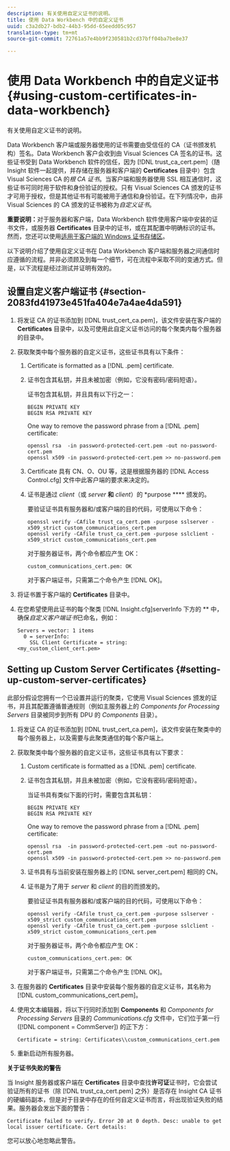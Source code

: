 ```yaml
---
description: 有关使用自定义证书的说明。
title: 使用 Data Workbench 中的自定义证书
uuid: c3a2db27-bdb2-44b3-95dd-65eedd05c957
translation-type: tm+mt
source-git-commit: 72761a57e4bb9f230581b2cd37bff04ba7be8e37

---
```



# 使用 Data Workbench 中的自定义证书{#using-custom-certificates-in-data-workbench}

有关使用自定义证书的说明。

Data Workbench 客户端或服务器使用的证书需要由受信任的 CA（证书颁发机构）签名。Data Workbench 客户会收到由 Visual Sciences CA 签名的证书。这些证书受到 Data Workbench 软件的信任，因为 [!DNL trust_ca_cert.pem]（随 Insight 软件一起提供，并存储在服务器和客户端的 **Certificates** 目录中）包含 Visual Sciences CA 的&#x200B;*根 CA 证书*。当客户端和服务器使用 SSL 相互通信时，这些证书可同时用于软件和身份验证的授权。只有 Visual Sciences CA 颁发的证书才可用于授权，但是其他证书有可能被用于通信和身份验证。在下列情况中，由非 Visual Sciences 的 CA 颁发的证书被称为&#x200B;*自定义证书*。

**重要说明：**&#x200B;对于服务器和客户端，Data Workbench 软件使用客户端中安装的证书文件，或服务器 **Certificates** 目录中的证书，或在其配置中明确标识的证书。然而，您还可以使用[适用于客户端的 Windows 证书存储区](../../../../../home/c-inst-svr/c-install-ins-svr/t-install-proc-inst-svr-dpu/c-dnld-dgtl-cert/crypto-api.md#concept-4acb13b7de9340ea8cde8ad84b93358d)。

以下说明介绍了使用自定义证书在 Data Workbench 客户端和服务器之间通信时应遵循的流程。并非必须顾及到每一个细节，可在流程中采取不同的变通方式。但是，以下流程是经过测试并证明有效的。

## 设置自定义客户端证书 {#section-2083fd41973e451fa404e7a4ae4da591}

1. 将发证 CA 的证书添加到 [!DNL trust_cert_ca.pem]，该文件安装在客户端的 **Certificates** 目录中，以及可使用此自定义证书访问的每个聚类内每个服务器的目录中。

1. 获取聚类中每个服务器的自定义证书，这些证书具有以下条件：

   1. Certificate is formatted as a [!DNL .pem] certificate.
   1. 证书包含其私钥，并且未被加密（例如，它没有密码/密码短语）。

      证书包含其私钥，并且具有以下行之一：

      ```
      BEGIN PRIVATE KEY 
      BEGIN RSA PRIVATE KEY
      ```

      One way to remove the password phrase from a [!DNL .pem] certificate:

      ```
      openssl rsa  -in password-protected-cert.pem -out no-password-cert.pem 
      openssl x509 -in password-protected-cert.pem >> no-password.pem
      ```

   1. Certificate 具有 CN、O、OU 等，这是根据服务器的 [!DNL Access Control.cfg] 文件中此客户端的要求来决定的。
   1. 证书是通过 *client*（或 *server* **和** *client*）的 *purpose **** 颁发的。

      要验证证书具有服务器和/或客户端的目的代码，可使用以下命令：

      ```
      openssl verify -CAfile trust_ca_cert.pem -purpose sslserver -x509_strict custom_communications_cert.pem 
      openssl verify -CAfile trust_ca_cert.pem -purpose sslclient -x509_strict custom_communications_cert.pem
      ```

      对于服务器证书，两个命令都应产生 OK：

      ```
      custom_communications_cert.pem: OK
      ```

      对于客户端证书，只需第二个命令产生 [!DNL OK]。

1. 将证书置于客户端的 **Certificates** 目录中。
1. 在您希望使用此证书的每个聚类 [!DNL Insight.cfg]serverInfo 下方的 ** 中，确保&#x200B;*自定义客户端证书*&#x200B;已命名，例如：

   ```
   Servers = vector: 1 items 
     0 = serverInfo: 
       SSL Client Certificate = string:
   <my_custom_client_cert.pem>
   ```

## Setting up Custom Server Certificates {#setting-up-custom-server-certificates}

此部分假设您拥有一个已设置并运行的聚类，它使用 Visual Sciences 颁发的证书，并且其配置遵循普通规则（例如主服务器上的 *Components for Processing Servers* 目录被同步到所有 DPU 的 *Components* 目录）。

1. 将发证 CA 的证书添加到 [!DNL trust_cert_ca.pem]，该文件安装在聚类中的每个服务器上，以及需要与此聚类通信的每个客户端上。
1. 获取聚类中每个服务器的自定义证书，这些证书具有以下要求：

   1. Custom certificate is formatted as a [!DNL .pem] certificate.
   1. 证书包含其私钥，并且未被加密（例如，它没有密码/密码短语）。

      当证书具有类似下面的行时，需要包含其私钥：

      ```
      BEGIN PRIVATE KEY 
      BEGIN RSA PRIVATE KEY
      ```

      One way to remove the password phrase from a [!DNL .pem] certificate:

      ```
      openssl rsa  -in password-protected-cert.pem -out no-password-cert.pem 
      openssl x509 -in password-protected-cert.pem >> no-password.pem
      ```

   1. 证书具有与当前安装在服务器上的 [!DNL server_cert.pem] 相同的 CN。
   1. 证书是为了用于 *server* 和 *client* 的目的而颁发的。

      要验证证书具有服务器和/或客户端的目的代码，可使用以下命令：

      ```
      openssl verify -CAfile trust_ca_cert.pem -purpose sslserver -x509_strict custom_communications_cert.pem 
      openssl verify -CAfile trust_ca_cert.pem -purpose sslclient -x509_strict custom_communications_cert.pem
      ```

      对于服务器证书，两个命令都应产生 OK：

      ```
      custom_communications_cert.pem: OK
      ```

      对于客户端证书，只需第二个命令产生 [!DNL OK]。

1. 在服务器的 **Certificates** 目录中安装每个服务器的自定义证书，其名称为 [!DNL custom_communications_cert.pem]。

1. 使用文本编辑器，将以下行同时添加到 **Components** 和 *Components for Processing Servers* 目录的 *Communications.cfg* 文件中，它们位于第一行  ([!DNL component = CommServer]) 的正下方：

   ```
   Certificate = string: Certificates\\custom_communications_cert.pem
   ```

1. 重新启动所有服务器。

**关于证书失败的警告**

当 Insight 服务器或客户端在 **Certificates** 目录中查找&#x200B;**许可证**&#x200B;证书时，它会尝试验证所有的证书（除 [!DNL trust_ca_cert.pem] 之外）是否存在 Insight CA 证书的硬编码副本，但是对于目录中存在的任何自定义证书而言，将出现验证失败的结果。服务器会发出下面的警告：

```
Certificate failed to verify. Error 20 at 0 depth. Desc: unable to get local issuer certificate. Cert details:
```

您可以放心地忽略此警告。
